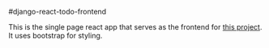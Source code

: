 #django-react-todo-frontend

This is the single page react app that serves as the frontend for [this project](https://github.com/germagla/django-react-todo). It uses bootstrap for styling.